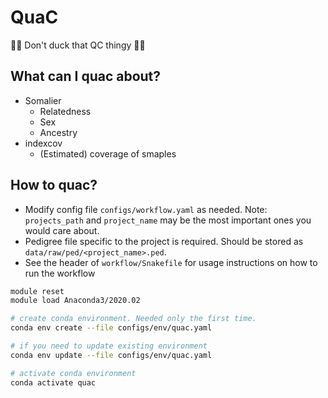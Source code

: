 # QuaC

🦆🦆 Don't duck that QC thingy 🦆🦆

## What can I quac about?

* Somalier
  * Relatedness
  * Sex
  * Ancestry
* indexcov
  * (Estimated) coverage of smaples


## How to quac?

* Modify config file `configs/workflow.yaml` as needed. Note: `projects_path` and `project_name` may be the most
  important ones you would care about.
* Pedigree file specific to the project is required. Should be stored as `data/raw/ped/<project_name>.ped`.
* See the header of `workflow/Snakefile` for usage instructions on how to run the workflow


```sh
module reset
module load Anaconda3/2020.02

# create conda environment. Needed only the first time.
conda env create --file configs/env/quac.yaml

# if you need to update existing environment
conda env update --file configs/env/quac.yaml

# activate conda environment
conda activate quac
```
